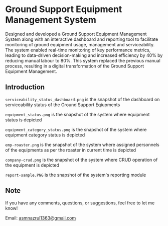# Ground Support Equipment Management System

Designed and developed a Ground Support Equipment Management System along with an interactive dashboard and reporting tool to facilitate monitoring of ground equipment usage, management and serviceability. The system enabled real-time monitoring of key performance metrics, leading to data-driven decision-making and increased efficiency by 40% by reducing manual labour to 80%. This system replaced the previous manual process, resulting in a digital transformation of the Ground Support Equipment Management.


## Introduction


`serviceability_status_dashboard.png` is the snapshot of the dashboard on serviceability status of the Ground Support Eqiupments

`equipment_status.png` is the snapshot of the system where equipment status is depicted

`equipment_category_status.png` is the snapshot of the system where equipment category status is depicted

`emp-roaster.png` is the snapshot of the system where assigned personnels of the equipments as per the roaster in current time is depicted

`company-crud.png` is the snapshot of the system where CRUD operation of the equipment is depicted

`report-sample.PNG` is the snapshot of the system's reporting module



## Note

If you have any comments, questions, or suggestions, feel free to let me know!

Email: asmnazrul1363@gmail.com
